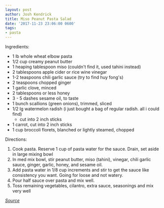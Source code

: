 ```yaml
---
layout: post
author: Josh Kendrick
title: Miso Peanut Pasta Salad
date: '2017-11-23 23:06:00 0600'
tags:
- pasta
---
```


Ingredients:
* 1 lb whole wheat elbow pasta
* 1/2 cup creamy peanut butter
* 1 heaping tablespoon miso (couldn't find it, used tahini instead)
* 2 tablespoons apple cider or rice wine vinegar
* 1-2 teaspoons chili garlic sauce (try to find huy fong's)
* 2 teaspoons chopped ginger
* 1 garlic clove, minced
* 2 tablespoons or less honey
* 3 - 5 dashes sesame oil, to taste
* 1 bunch scallions (green onions), trimmed, sliced
* 1/2 lg watermelon radish (i just bought a bag of regular radish. all i could find)
  * cut into 2 inch sticks
* 1 carrot, cut into 2 inch sticks
* 1 cup broccoli florets, blanched or lightly steamed, chopped

Directions:
1. Cook pasta. Reserve 1 cup of pasta water for the sauce. Drain, set aside in large mixing bowl
2. In med mix bowl, stir peanut butter, miso (tahini), vinegar, chili garlic sauce, ginger, garlic, honey, and sesame oil.
3. Add pasta water in 1/8 cup increments and stir to get the sauce like consistency you want. Going for loose and not watery.
4. Pour half sauce over pasta and mix well.
5. Toss remaining vegetables, cilantro, extra sauce, seasonings and mix very well

*[Source](https://food52.com/recipes/28689-miso-peanut-pasta-salad)*